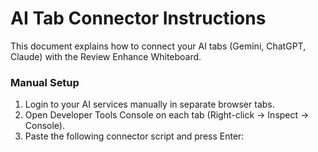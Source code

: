 # AI Tab Connector Instructions

This document explains how to connect your AI tabs (Gemini, ChatGPT, Claude) with the Review Enhance Whiteboard.

### Manual Setup

1. Login to your AI services manually in separate browser tabs.
2. Open Developer Tools Console on each tab (Right-click → Inspect → Console).
3. Paste the following connector script and press Enter:

